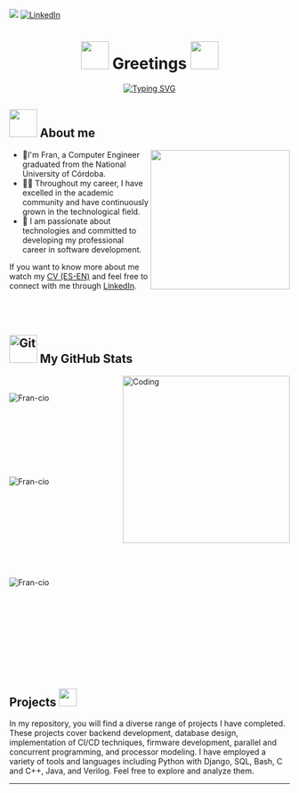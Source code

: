 
![](https://komarev.com/ghpvc/?username=Fran-cio&color=lightgrey&base=50&abbreviated=true&style=for-the-badge)
[![LinkedIn][linkedin-shield]][linkedin-url]
<h1 align="center"><img src="https://gifdb.com/images/high/half-life-gordon-freeman-h6mhhm1e5e8wz520.webp" width="50"> Greetings <img src="https://gifdb.com/images/high/half-life-gordon-freeman-h6mhhm1e5e8wz520.webp" width="50"></h1>

<p align="center">
    <a href="https://git.io/typing-svg"><img src="https://readme-typing-svg.demolab.com?font=Press+Start+2P&size=13&pause=1000&color=5DF74D&background=FFFFFF00&center=true&random=true&width=600&lines=Welcome+to+my+Repo;My+name+is+Francio+but+you+can+call+me+Francio;Maybe+you+know+me+as+Computer+Engineer" alt="Typing SVG" /></a>
</p>


## <picture><img src = "https://github.com/7oSkaaa/7oSkaaa/blob/main/Images/about_me.gif?raw=true" width = 50px></picture> About me 
<picture> <img align="right" src="https://github.com/7oSkaaa/7oSkaaa/blob/main/Images/Right_Side.gif?raw=true" width = 250px></picture>
 - 👋I'm Fran, a Computer Engineer graduated from the National University of Córdoba.
 - 🧑‍🎓 Throughout my career, I have excelled in the academic community and have continuously grown in the technological field.
 - 👾 I am passionate about technologies and committed to developing my professional career in software development. 

If you want to know more about me watch my [CV (ES-EN)](https://drive.google.com/drive/folders/19DD3wYQwBwY3oFDJI-ghqQBnAGNyhWBA?usp=sharing) and feel free to connect with me through [LinkedIn](https://www.linkedin.com/in/francisco-ciordia-cantarella-5323461b8).<br><br><br><br>

## <img src="https://media.giphy.com/media/W5eoZHPpUx9sapR0eu/giphy.gif" width="50px" alt="Git"/> My GitHub Stats
<img align="right" alt="Coding" width="300" src="https://cdn.dribbble.com/users/1277312/screenshots/14733298/media/39b1045e593737587dd60e42c8422d1f.gif" >
<br>



<p><img align="left" src="https://github-readme-stats.vercel.app/api/top-langs?username=Fran-cio&show_icons=true&theme=gruvbox&locale=en&layout=compact" alt="Fran-cio" /></p>
<br><br><br><br><br><br><br><br>

<p>&nbsp;<img align="left" src="https://github-readme-stats.vercel.app/api?username=Fran-cio&show_icons=true&theme=gruvbox&locale=en" alt="Fran-cio" /></p>
<br><br><br><br><br><br><br><br>


<p><img align="left" src="https://github-readme-streak-stats.herokuapp.com/?user=Fran-cio&theme=gruvbox" alt="Fran-cio" /></p>
<br><br><br><br><br><br><br><br><br><br>


## Projects <img src = "https://media2.giphy.com/media/QssGEmpkyEOhBCb7e1/giphy.gif?cid=ecf05e47a0n3gi1bfqntqmob8g9aid1oyj2wr3ds3mg700bl&rid=giphy.gif" width = 32px>

In my repository, you will find a diverse range of projects I have completed. These projects cover backend development, database design, implementation of CI/CD techniques, firmware development, parallel and concurrent programming, and processor modeling. I have employed a variety of tools and languages including Python with Django, SQL, Bash, C and C++, Java, and Verilog. Feel free to explore and analyze them.

-----

[linkedin-shield]: https://img.shields.io/badge/-LinkedIn-black.svg?style=for-the-badge&logo=linkedin&colorB=555
[linkedin-url]: https://www.linkedin.com/in/francisco-ciordia-cantarella-5323461b8/
